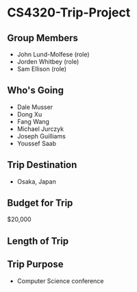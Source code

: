 # CS4320-Trip-Project

## Group Members
  * John Lund-Molfese (role)
  * Jorden Whitbey (role)
  * Sam Ellison (role)

## Who's Going
  * Dale Musser
  * Dong Xu
  * Fang Wang
  * Michael Jurczyk
  * Joseph Guilliams
  * Youssef Saab
## Trip Destination
  * Osaka, Japan
## Budget for Trip
$20,000
## Length of Trip

## Trip Purpose
  * Computer Science conference
